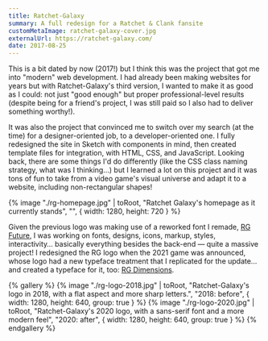 ```yaml
---
title: Ratchet-Galaxy
summary: A full redesign for a Ratchet & Clank fansite
customMetaImage: ratchet-galaxy-cover.jpg
externalUrl: https://ratchet-galaxy.com/
date: 2017-08-25
---
```


This is a bit dated by now (2017!) but I think this was the project that got me into "modern" web development. I had already been making websites for years but with Ratchet-Galaxy's third version, I wanted to make it as good as I could: not just "good enough" but proper professional-level results (despite being for a friend's project, I was still paid so I also had to deliver something worthy!).

It was also the project that convinced me to switch over my search (at the time) for a designer-oriented job, to a developer-oriented one. I fully redesigned the site in Sketch with components in mind, then created template files for integration, with HTML, CSS, and JavaScript. Looking back, there are some things I'd do differently (like the CSS class naming strategy, what was I thinking…) but I learned a lot on this project and it was tons of fun to take from a video game's visual universe and adapt it to a website, including non-rectangular shapes!

{% image "./rg-homepage.jpg" | toRoot, "Ratchet Galaxy's homepage as it currently stands", "", { width: 1280, height: 720 } %}

Given the previous logo was making use of a reworked font I remade, [RG Future](/fonts/rg-future/), I was working on fonts, designs, icons, markup, styles, interactivity… basically everything besides the back-end — quite a massive project! I redesigned the RG logo when the 2021 game was announced, whose logo had a new typeface treatment that I replicated for the update… and created a typeface for it, too: [RG Dimensions](/fonts/rg-dimensions/).

{% gallery %}
{% image "./rg-logo-2018.jpg" | toRoot, "Ratchet-Galaxy's logo in 2018, with a flat aspect and more sharp letters.", "2018: before", { width: 1280, height: 640, group: true } %}
{% image "./rg-logo-2020.jpg" | toRoot, "Ratchet-Galaxy's 2020 logo, with a sans-serif font and a more modern feel", "2020: after", { width: 1280, height: 640, group: true } %}
{% endgallery %}
